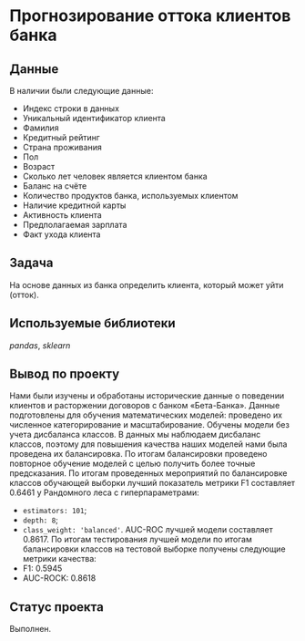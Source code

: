 # Прогнозирование оттока клиентов банка

## Данные
В наличии были следующие данные:
- Индекс строки в данных
- Уникальный идентификатор клиента
- Фамилия
- Кредитный рейтинг
- Страна проживания
- Пол
- Возраст
- Сколько лет человек является клиентом банка
- Баланс на счёте
- Количество продуктов банка, используемых клиентом
- Наличие кредитной карты
- Активность клиента
- Предполагаемая зарплата
- Факт ухода клиента

## Задача
На основе данных из банка определить клиента, который может уйти (отток).

## Используемые библиотеки
*pandas*, *sklearn*

## Вывод по проекту
Нами были изучены и обработаны исторические данные о поведении клиентов и расторжении договоров с банком «Бета-Банка». Данные подготовлены для обучения математических моделей: проведено их численное категорирование и масштабирование. Обучены модели без учета дисбаланса классов. 
В данных мы наблюдаем дисбаланс классов, поэтому для повышения качества наших моделей нами была проведена их балансировка. По итогам балансировки проведено повторное обучение моделей с целью получить более точные предсказания.
По итогам проведенных мероприятий по балансировке классов обучающей выборки лучший показатель метрики F1 составляет 0.6461 у Рандомного леса с гиперпараметрами:
* `estimators: 101`;
* `depth: 8`;
* `class_weight: 'balanced'`.
AUC-ROC лучшей модели составляет 0.8617.
По итогам тестирования лучшей модели по итогам балансировки классов на тестовой выборке получены следующие метрики качества:
* F1: 0.5945
* AUC-ROCK: 0.8618

## Статус проекта
Выполнен.